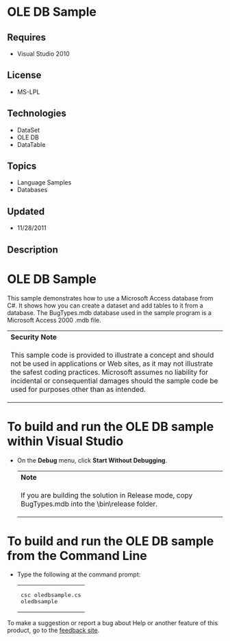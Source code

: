 # OLE DB Sample
## Requires
- Visual Studio 2010
## License
- MS-LPL
## Technologies
- DataSet
- OLE DB
- DataTable
## Topics
- Language Samples
- Databases
## Updated
- 11/28/2011
## Description

<h1>
<h1>OLE DB Sample</h1>
<div id="mainSection">
<div id="mainBody">
<div id="allHistory" class="saveHistory"></div>
<p></p>
<p>This sample demonstrates how to use a Microsoft Access database from C#. It shows how you can create a dataset and add tables to it from a database. The BugTypes.mdb database used in the sample program is a Microsoft Access 2000 .mdb file.</p>
<div class="alert">
<table width="100%" cellspacing="0" cellpadding="0">
<tbody>
<tr>
<th align="left">Security Note </th>
</tr>
<tr>
<td>
<p>This sample code is provided to illustrate a concept and should not be used in applications or Web sites, as it may not illustrate the safest coding practices. Microsoft assumes no liability for incidental or consequential damages should the sample code
 be used for purposes other than as intended.</p>
</td>
</tr>
</tbody>
</table>
</div>
<h1 class="heading">To build and run the OLE DB sample within Visual Studio</h1>
<div id="procedureSection1" class="section">
<ul>
<li>
<p>On the <b>Debug</b> menu, click <b>Start Without Debugging</b>. </p>
<div class="alert">
<table width="100%" cellspacing="0" cellpadding="0">
<tbody>
<tr>
<th align="left">Note </th>
</tr>
<tr>
<td>
<p>If you are building the solution in Release mode, copy BugTypes.mdb into the \bin\release folder.</p>
</td>
</tr>
</tbody>
</table>
</div>
</li></ul>
</div>
<h1 class="heading">To build and run the OLE DB sample from the Command Line</h1>
<div id="procedureSection2" class="section">
<ul>
<li>
<p>Type the following at the command prompt: </p>
<div class="code"><span>
<table width="100%" cellspacing="0" cellpadding="0">
<tbody>
<tr>
<td colspan="2">
<pre>csc oledbsample.cs
oledbsample</pre>
</td>
</tr>
</tbody>
</table>
</span></div>
</li></ul>
</div>
</div>
<div id="footer">
<div class="footerLine"></div>
To make a suggestion or report a bug about Help or another feature of this product, go to the
<a href="http://go.microsoft.com/fwlink/?LinkId=9790442">feedback site</a>. </div>
</div>
</h1>
